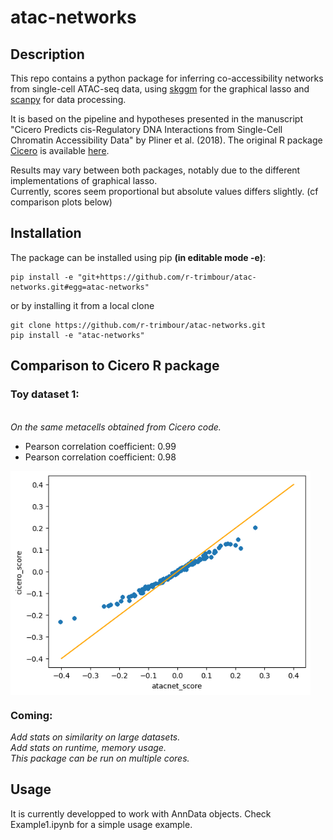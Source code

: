 # atac-networks


## Description
This repo contains a python package for inferring co-accessibility networks from single-cell ATAC-seq data, using [skggm](https://www.github.com/skggm/skggm) for the graphical lasso and [scanpy](https://www.github.com/theislab/scanpy) for data processing.

It is based on the pipeline and hypotheses presented in the manuscript "Cicero Predicts cis-Regulatory DNA Interactions from Single-Cell Chromatin Accessibility Data" by Pliner et al. (2018). The original R package [Cicero](https://cole-trapnell-lab.github.io/cicero-release/) is available [here](https://www.github.com/cole-trapnell-lab/cicero-release).

Results may vary between both packages, notably due to the different implementations of graphical lasso. 
<br> Currently, scores seem proportional but absolute values differs slightly. (cf comparison plots below)


## Installation
The package can be installed using pip **(in editable mode -e)**:

```
pip install -e "git+https://github.com/r-trimbour/atac-networks.git#egg=atac-networks"
```

 or by installing it from a local clone
```
git clone https://github.com/r-trimbour/atac-networks.git
pip install -e "atac-networks"
```


## Comparison to Cicero R package
### Toy dataset 1: 
<br> *On the same metacells obtained from Cicero code.*
- Pearson correlation coefficient: 0.99
- Pearson correlation coefficient: 0.98
<img src="Figures/correlation_toy_dataset1.png" align="center" width="480"/>

### Coming:

_Add stats on similarity on large datasets._
<br>
_Add stats on runtime, memory usage._
<br>
_This package can be run on multiple cores._

## Usage
It is currently developped to work with AnnData objects. Check Example1.ipynb for a simple usage example.

